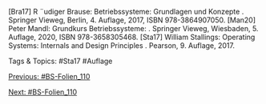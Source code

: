 [Bra17] R ¨udiger Brause: Betriebssysteme: Grundlagen und Konzepte . Springer Vieweg, Berlin, 4. Auflage,
2017, ISBN 978-3864907050.
[Man20] Peter Mandl: Grundkurs Betriebssysteme: . Springer Vieweg, Wiesbaden, 5. Auflage, 2020,
ISBN 978-3658305468.
[Sta17] William Stallings: Operating Systems: Internals and Design Principles . Pearson, 9. Auflage, 2017.

   Tags & Topics:
   #Sta17
   #Auflage

[Previous: #BS-Folien_110](BS-Folien_110.md)

[Next: #BS-Folien_110](BS-Folien_110.md)